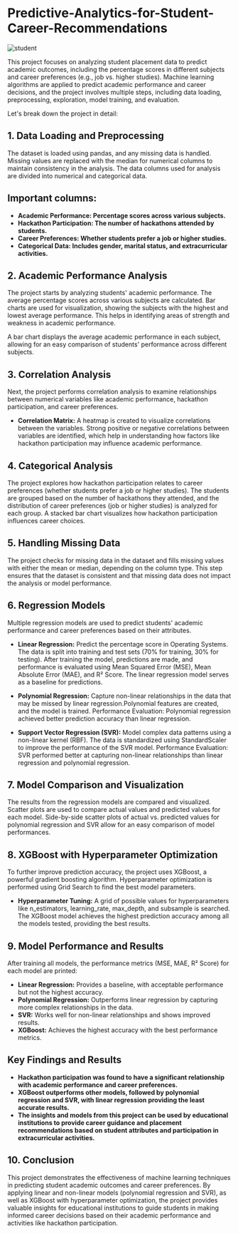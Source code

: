# Predictive-Analytics-for-Student-Career-Recommendations


![student](https://github.com/user-attachments/assets/484ad7fa-32ee-4fc7-80c2-e47ad4eabf8f)


This project focuses on analyzing student placement data to predict academic outcomes, including the percentage scores in different subjects and career preferences (e.g., job vs. higher studies). Machine learning algorithms are applied to predict academic performance and career decisions, and the project involves multiple steps, including data loading, preprocessing, exploration, model training, and evaluation.

Let's break down the project in detail:

## 1. Data Loading and Preprocessing

The dataset is loaded using pandas, and any missing data is handled. Missing values are replaced with the median for numerical columns to maintain consistency in the analysis. The data columns used for analysis are divided into numerical and categorical data.

## Important columns:

- **Academic Performance: Percentage scores across various subjects.**
- **Hackathon Participation: The number of hackathons attended by students.**
- **Career Preferences: Whether students prefer a job or higher studies.**
- **Categorical Data: Includes gender, marital status, and extracurricular activities.**
  
## 2. Academic Performance Analysis

The project starts by analyzing students' academic performance. The average percentage scores across various subjects are calculated. Bar charts are used for visualization, showing the subjects with the highest and lowest average performance. This helps in identifying areas of strength and weakness in academic performance.

A bar chart displays the average academic performance in each subject, allowing for an easy comparison of students' performance across different subjects.
 
## 3. Correlation Analysis

Next, the project performs correlation analysis to examine relationships between numerical variables like academic performance, hackathon participation, and career preferences.

- **Correlation Matrix:** A heatmap is created to visualize correlations between the variables. Strong positive or negative correlations between variables are identified, which help in understanding how factors like hackathon participation may influence academic performance.
  
## 4. Categorical Analysis

The project explores how hackathon participation relates to career preferences (whether students prefer a job or higher studies). The students are grouped based on the number of hackathons they attended, and the distribution of career preferences (job or higher studies) is analyzed for each group. A stacked bar chart visualizes how hackathon participation influences career choices.

## 5. Handling Missing Data

The project checks for missing data in the dataset and fills missing values with either the mean or median, depending on the column type. This step ensures that the dataset is consistent and that missing data does not impact the analysis or model performance.

## 6. Regression Models

Multiple regression models are used to predict students' academic performance and career preferences based on their attributes.

- **Linear Regression:** Predict the percentage score in Operating Systems. The data is split into training and test sets (70% for training, 30% for testing). After training the model, predictions are made, and performance is evaluated using Mean Squared Error (MSE), Mean Absolute Error (MAE), and R² Score. The linear regression model serves as a baseline for predictions.

- **Polynomial Regression:** Capture non-linear relationships in the data that may be missed by linear regression.Polynomial features are created, and the model is trained. Performance Evaluation: Polynomial regression achieved better prediction accuracy than linear regression.
  
- **Support Vector Regression (SVR):** Model complex data patterns using a non-linear kernel (RBF). The data is standardized using StandardScaler to improve the performance of the SVR model. Performance Evaluation: SVR performed better at capturing non-linear relationships than linear regression and polynomial regression.
  
## 7. Model Comparison and Visualization

The results from the regression models are compared and visualized. Scatter plots are used to compare actual values and predicted values for each model. Side-by-side scatter plots of actual vs. predicted values for polynomial regression and SVR allow for an easy comparison of model performances.

## 8. XGBoost with Hyperparameter Optimization
To further improve prediction accuracy, the project uses XGBoost, a powerful gradient boosting algorithm. Hyperparameter optimization is performed using Grid Search to find the best model parameters.

- **Hyperparameter Tuning:** A grid of possible values for hyperparameters like n_estimators, learning_rate, max_depth, and subsample is searched. The XGBoost model achieves the highest prediction accuracy among all the models tested, providing the best results.
  
## 9. Model Performance and Results
After training all models, the performance metrics (MSE, MAE, R² Score) for each model are printed:

- **Linear Regression:** Provides a baseline, with acceptable performance but not the highest accuracy.
- **Polynomial Regression:** Outperforms linear regression by capturing more complex relationships in the data.
- **SVR:** Works well for non-linear relationships and shows improved results.
- **XGBoost:** Achieves the highest accuracy with the best performance metrics.
  
## Key Findings and Results

- **Hackathon participation was found to have a significant relationship with academic performance and career preferences.**
- **XGBoost outperforms other models, followed by polynomial regression and SVR, with linear regression providing the least accurate results.**
- **The insights and models from this project can be used by educational institutions to provide career guidance and placement recommendations based on student attributes and participation in extracurricular activities.**
  
## 10. Conclusion

This project demonstrates the effectiveness of machine learning techniques in predicting student academic outcomes and career preferences. By applying linear and non-linear models (polynomial regression and SVR), as well as XGBoost with hyperparameter optimization, the project provides valuable insights for educational institutions to guide students in making informed career decisions based on their academic performance and activities like hackathon participation.

